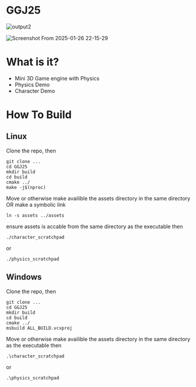 # GGJ25

![output2](assets/outpu2.gif)

![Screenshot From 2025-01-26 22-15-29](https://github.com/user-attachments/assets/900d10d3-c40f-4390-b4a2-c33473fafc7d)


# What is it?
 - Mini 3D Game engine with Physics
 - Physics Demo
 - Character Demo

# How To Build

## Linux
Clone the repo, then
```
git clone ...
cd GGJ25
mkdir build
cd build
cmake ../
make -j$(nproc)
```

Move or otherwise make availible the assets directory in the same directory OR make a symbolic link 

```
ln -s assets ../assets
```

ensure assets is accable from the same directory as the executable then

```
./character_scratchpad
```
or

```
./physics_scratchpad
```



## Windows
Clone the repo, then

```
git clone ...
cd GGJ25
mkdir build
cd build
cmake ../
msbuild ALL_BUILD.vcxproj
```

Move or otherwise make availible the assets directory in the same directory as the executable then

```
.\character_scratchpad
```
or
```
.\physics_scratchpad
```


